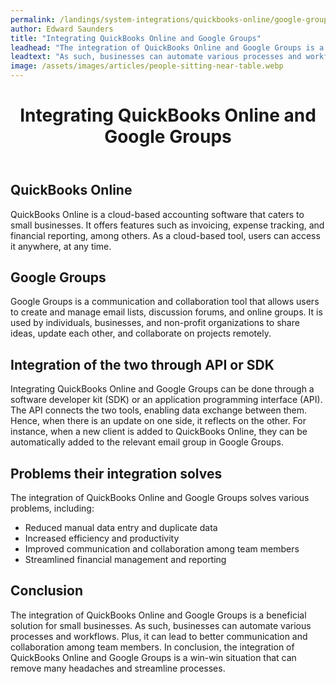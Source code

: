 ```yaml
---
permalink: /landings/system-integrations/quickbooks-online/google-groups
author: Edward Saunders
title: "Integrating QuickBooks Online and Google Groups"
leadhead: "The integration of QuickBooks Online and Google Groups is a beneficial solution for small businesses"
leadtext: "As such, businesses can automate various processes and workflows. Plus, it can lead to better communication and collaboration among team members. In conclusion, the integration of QuickBooks Online and Google Groups is a win-win situation that can remove many headaches and streamline processes."
image: /assets/images/articles/people-sitting-near-table.webp
---
```

<div class="arttext">	<header>
		<h1>Integrating QuickBooks Online and Google Groups</h1>
	</header>
	<main>
		<section>
			<h2>QuickBooks Online</h2>
			<p>QuickBooks Online is a cloud-based accounting software that caters to small businesses. It offers features such as invoicing, expense tracking, and financial reporting, among others. As a cloud-based tool, users can access it anywhere, at any time.</p>
		</section>
		<section>
			<h2>Google Groups</h2>
			<p>Google Groups is a communication and collaboration tool that allows users to create and manage email lists, discussion forums, and online groups. It is used by individuals, businesses, and non-profit organizations to share ideas, update each other, and collaborate on projects remotely.</p>
		</section>
		<section>
			<h2>Integration of the two through API or SDK</h2>
			<p>Integrating QuickBooks Online and Google Groups can be done through a software developer kit (SDK) or an application programming interface (API). The API connects the two tools, enabling data exchange between them. Hence, when there is an update on one side, it reflects on the other. For instance, when a new client is added to QuickBooks Online, they can be automatically added to the relevant email group in Google Groups.</p>
		</section>
		<section>
			<h2>Problems their integration solves</h2>
			<p>The integration of QuickBooks Online and Google Groups solves various problems, including:</p>
			<ul>
				<li>Reduced manual data entry and duplicate data</li>
				<li>Increased efficiency and productivity</li>
				<li>Improved communication and collaboration among team members</li>
				<li>Streamlined financial management and reporting</li>
			</ul>
		</section>
		<section>
			<h2>Conclusion</h2>
			<p>The integration of QuickBooks Online and Google Groups is a beneficial solution for small businesses. As such, businesses can automate various processes and workflows. Plus, it can lead to better communication and collaboration among team members. In conclusion, the integration of QuickBooks Online and Google Groups is a win-win situation that can remove many headaches and streamline processes.</p>
		</section>
	</main>
</div>